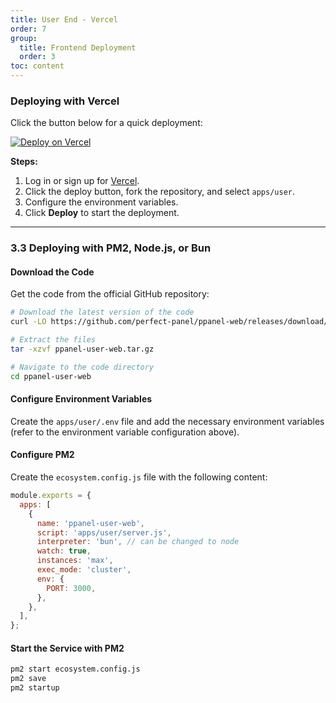 ```yaml
---
title: User End - Vercel
order: 7
group: 
  title: Frontend Deployment
  order: 3
toc: content
---
```


### Deploying with Vercel

Click the button below for a quick deployment:

[![Deploy on Vercel](https://vercel.com/button)](https://vercel.com/new/clone?demo-description=PPanel%20is%20a%20pure%2C%20professional%2C%20and%20perfect%20open-source%20proxy%20panel%20tool%2C%20designed%20to%20be%20your%20ideal%20choice%20for%20learning%20and%20practical%20use\&demo-image=https%3A%2F%2Furlscan.io%2Fliveshot%2F%3Fwidth%3D1920%26height%3D1080%26url%3Dhttps%3A%2F%2Fuser.ppanel.dev\&demo-title=PPanel%20user%20Web\&demo-url=https%3A%2F%2Fuser.ppanel.dev%2F\&from=.\&project-name=ppanel-user-web\&repository-name=ppanel-web\&repository-url=https%3A%2F%2Fgithub.com%2Fperfect-panel%2Fppanel-web\&root-directory=apps%2Fuser\&skippable-integrations=1)

**Steps:**

1. Log in or sign up for [Vercel](https://vercel.com/).
2. Click the deploy button, fork the repository, and select `apps/user`.
3. Configure the environment variables.
4. Click **Deploy** to start the deployment.

---

### **3.3 Deploying with PM2, Node.js, or Bun**

#### Download the Code

Get the code from the official GitHub repository:

```bash
# Download the latest version of the code
curl -LO https://github.com/perfect-panel/ppanel-web/releases/download/v1.0.0/ppanel-user-web.tar.gz

# Extract the files
tar -xzvf ppanel-user-web.tar.gz

# Navigate to the code directory
cd ppanel-user-web
```

#### Configure Environment Variables

Create the `apps/user/.env` file and add the necessary environment variables (refer to the environment variable configuration above).

#### Configure PM2

Create the `ecosystem.config.js` file with the following content:

```javascript
module.exports = {
  apps: [
    {
      name: 'ppanel-user-web',
      script: 'apps/user/server.js',
      interpreter: 'bun', // can be changed to node
      watch: true,
      instances: 'max',
      exec_mode: 'cluster',
      env: {
        PORT: 3000,
      },
    },
  ],
};
```

#### Start the Service with PM2

```bash
pm2 start ecosystem.config.js
pm2 save
pm2 startup
```

